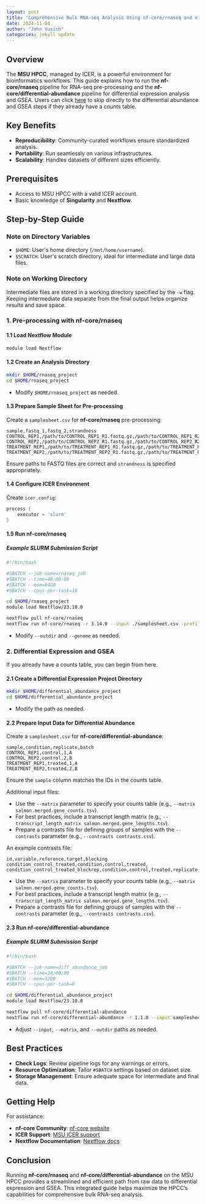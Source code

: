```yaml
---
layout: post
title: "Comprehensive Bulk RNA-seq Analysis Using nf-core/rnaseq and nf-core/differential-abundance on MSU HPCC"
date: 2024-11-04
author: "John Vusich"
categories: jekyll update
---
```


## Overview

The **MSU HPCC**, managed by ICER, is a powerful environment for bioinformatics workflows. This guide explains how to run the **nf-core/rnaseq** pipeline for RNA-seq pre-processing and the **nf-core/differential-abundance** pipeline for differential expression analysis and GSEA. Users can click [here](bulk_rnaseq.md#2-differential-expression-and-gsea) to skip directly to the differential abundance and GSEA steps if they already have a counts table.

## Key Benefits

- **Reproducibility**: Community-curated workflows ensure standardized analysis.
- **Portability**: Run seamlessly on various infrastructures.
- **Scalability**: Handles datasets of different sizes efficiently.

## Prerequisites

- Access to MSU HPCC with a valid ICER account.
- Basic knowledge of **Singularity** and **Nextflow**.

## Step-by-Step Guide

### Note on Directory Variables

- `$HOME`: User's home directory (`/mnt/home/username`).
- `$SCRATCH`: User's scratch directory, ideal for intermediate and large data files.

### Note on Working Directory

Intermediate files are stored in a working directory specified by the `-w` flag. Keeping intermediate data separate from the final output helps organize results and save space.

### 1. Pre-processing with nf-core/rnaseq

#### 1.1 Load Nextflow Module

```bash
module load Nextflow
```

#### 1.2 Create an Analysis Directory

```bash
mkdir $HOME/rnaseq_project
cd $HOME/rnaseq_project
```

- Modify `$HOME/rnaseq_project` as needed.

#### 1.3 Prepare Sample Sheet for Pre-processing

Create a `samplesheet.csv` for **nf-core/rnaseq** pre-processing:

```csv
sample,fastq_1,fastq_2,strandness
CONTROL_REP1,/path/to/CONTROL_REP1_R1.fastq.gz,/path/to/CONTROL_REP1_R2.fastq.gz,auto
CONTROL_REP2,/path/to/CONTROL_REP2_R1.fastq.gz,/path/to/CONTROL_REP2_R2.fastq.gz,auto
TREATMENT_REP1,/path/to/TREATMENT_REP1_R1.fastq.gz,/path/to/TREATMENT_REP1_R2.fastq.gz,auto
TREATMENT_REP2,/path/to/TREATMENT_REP2_R1.fastq.gz,/path/to/TREATMENT_REP2_R2.fastq.gz,auto
```

Ensure paths to FASTQ files are correct and `strandness` is specified appropriately.

#### 1.4 Configure ICER Environment

Create `icer.config`:

```groovy
process {
    executor = 'slurm'
}
```

#### 1.5 Run nf-core/rnaseq

##### Example SLURM Submission Script

```bash
#!/bin/bash

#SBATCH --job-name=rnaseq_job
#SBATCH --time=48:00:00
#SBATCH --mem=64GB
#SBATCH --cpus-per-task=16

cd $HOME/rnaseq_project
module load Nextflow/23.10.0

nextflow pull nf-core/rnaseq
nextflow run nf-core/rnaseq -r 3.14.0 --input ./samplesheet.csv -profile singularity --outdir ./rnaseq_results --genome GRCh38 -work-dir $SCRATCH/rnaseq_work -c ./icer.config
```

- Modify `--outdir` and `--genome` as needed.

### 2. Differential Expression and GSEA

If you already have a counts table, you can begin from here.

#### 2.1 Create a Differential Expression Project Directory

```bash
mkdir $HOME/differential_abundance_project
cd $HOME/differential_abundance_project
```

- Modify the path as needed.

#### 2.2 Prepare Input Data for Differential Abundance

Create a `samplesheet.csv` for **nf-core/differential-abundance**:

```csv
sample,condition,replicate,batch
CONTROL_REP1,control,1,A
CONTROL_REP2,control,2,B
TREATMENT_REP1,treated,1,A
TREATMENT_REP2,treated,2,B
```

Ensure the `sample` column matches the IDs in the counts table.

Additional input files:

- Use the `--matrix` parameter to specify your counts table (e.g., `--matrix salmon.merged.gene_counts.tsv`).
- For best practices, include a transcript length matrix (e.g., `--transcript_length_matrix salmon.merged.gene_lengths.tsv`).
- Prepare a contrasts file for defining groups of samples with the `--contrasts` parameter (e.g., `--contrasts contrasts.csv`).

An example contrasts file:

```csv
id,variable,reference,target,blocking
condition_control_treated,condition,control,treated,
condition_control_treated_blockrep,condition,control,treated,replicate;batch
```

- Use the `--matrix` parameter to specify your counts table (e.g., `--matrix salmon.merged.gene_counts.tsv`).
- For best practices, include a transcript length matrix (e.g., `--transcript_length_matrix salmon.merged.gene_lengths.tsv`).
- Prepare a contrasts file for defining groups of samples with the `--contrasts` parameter (e.g., `--contrasts contrasts.csv`).

#### 2.3 Run nf-core/differential-abundance

##### Example SLURM Submission Script

```bash
#!/bin/bash

#SBATCH --job-name=diff_abundance_job
#SBATCH --time=24:00:00
#SBATCH --mem=32GB
#SBATCH --cpus-per-task=8

cd $HOME/differential_abundance_project
module load Nextflow/23.10.0

nextflow pull nf-core/differential-abundance
nextflow run nf-core/differential-abundance -r 1.1.0 --input samplesheet.csv --matrix ./salmon.merged.gene_counts.tsv --transcript_length_matrix salmon.merged.gene_lengths.tsv -profile singularity --outdir ./diff_abundance_results -c ./icer.config
```

- Adjust `--input`, `--matrix`, and `--outdir` paths as needed.

## Best Practices

- **Check Logs**: Review pipeline logs for any warnings or errors.
- **Resource Optimization**: Tailor `#SBATCH` settings based on dataset size.
- **Storage Management**: Ensure adequate space for intermediate and final data.

## Getting Help

For assistance:

- **nf-core Community**: [nf-core website](https://nf-co.re)
- **ICER Support**: [MSU ICER support](https://icer.msu.edu/contact)
- **Nextflow Documentation**: [Nextflow docs](https://www.nextflow.io/docs/latest/index.html)

## Conclusion

Running **nf-core/rnaseq** and **nf-core/differential-abundance** on the MSU HPCC provides a streamlined and efficient path from raw data to differential expression and GSEA. This integrated guide helps maximize the HPCC’s capabilities for comprehensive bulk RNA-seq analysis.


